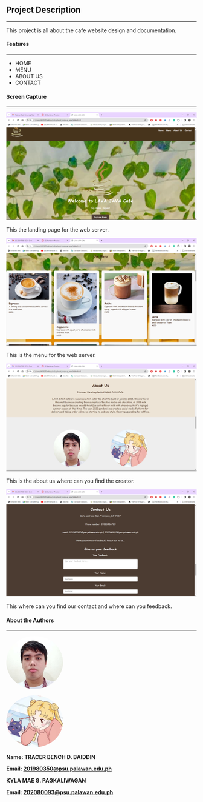 ## Project Description
___

This project is all about the cafe website design and documentation.

#### Features
___

- HOME 
- MENU 
- ABOUT US 
- CONTACT

#### Screen Capture
___

![img](/img/Screenshot%20(4).png)

This the landing page for the web server.

![img](/img/Screenshot%20(5).png)

This is the menu for the web server.

![img](/img/Screenshot%20(6).png)

This is the about us where can you find the creator.

![img](/img/Screenshot%20(7).png)

This where can you find our contact and where can you feedback.

#### About the Authors
___

<!DOCTYPE html>
<html lang="en">
<head>
  <meta charset="UTF-8">
  <meta name="viewport" content="width=device-width, initial-scale=1.0">
  <title>GitHub Image Example</title>
</head>
<body>

<img src="https://github.com/kylapot/kylapot_cozycup_new/blob/main/img/profile1.jpg?raw=true" 
     alt="GitHub Image" 
     width="150" 
     style="border-radius: 50%;">

<img src="https://github.com/kylapot/kylapot_cozycup_new/blob/main/img/profile2.jpg?raw=true" 
     alt="GitHub Image" 
     width="150" 
     style="border-radius: 50%;">

**Name: TRACER BENCH D. BAIDDIN**

**Email: 201980350@psu.palawan.edu.ph**

**KYLA MAE G. PAGKALIWAGAN**

**Email: 202080093@psu.palawan.edu.ph**



</body>
</html>



